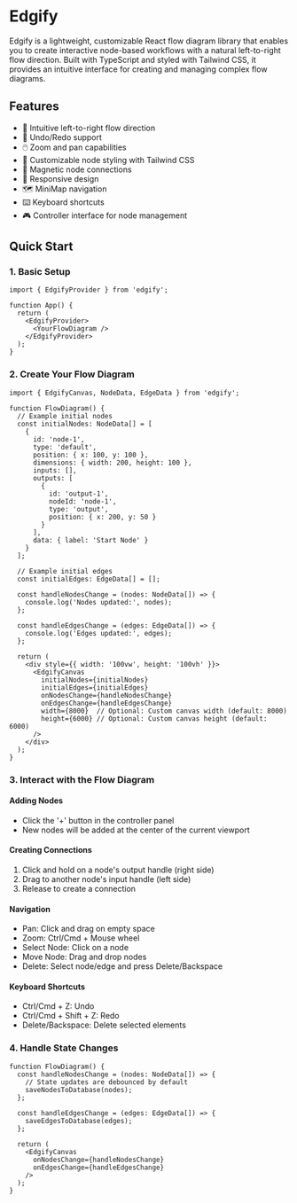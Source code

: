 # Edgify

Edgify is a lightweight, customizable React flow diagram library that enables you to create interactive node-based workflows with a natural left-to-right flow direction. Built with TypeScript and styled with Tailwind CSS, it provides an intuitive interface for creating and managing complex flow diagrams.

## Features

- 🎯 Intuitive left-to-right flow direction
- 🔄 Undo/Redo support
- 🖱️ Zoom and pan capabilities
- 🎨 Customizable node styling with Tailwind CSS
- 🧲 Magnetic node connections
- 📱 Responsive design
- 🗺️ MiniMap navigation
- ⌨️ Keyboard shortcuts
- 🎮 Controller interface for node management

## Quick Start

### 1. Basic Setup

```tsx
import { EdgifyProvider } from 'edgify';

function App() {
  return (
    <EdgifyProvider>
      <YourFlowDiagram />
    </EdgifyProvider>
  );
}
```

### 2. Create Your Flow Diagram

```tsx
import { EdgifyCanvas, NodeData, EdgeData } from 'edgify';

function FlowDiagram() {
  // Example initial nodes
  const initialNodes: NodeData[] = [
    {
      id: 'node-1',
      type: 'default',
      position: { x: 100, y: 100 },
      dimensions: { width: 200, height: 100 },
      inputs: [],
      outputs: [
        {
          id: 'output-1',
          nodeId: 'node-1',
          type: 'output',
          position: { x: 200, y: 50 }
        }
      ],
      data: { label: 'Start Node' }
    }
  ];

  // Example initial edges
  const initialEdges: EdgeData[] = [];

  const handleNodesChange = (nodes: NodeData[]) => {
    console.log('Nodes updated:', nodes);
  };

  const handleEdgesChange = (edges: EdgeData[]) => {
    console.log('Edges updated:', edges);
  };

  return (
    <div style={{ width: '100vw', height: '100vh' }}>
      <EdgifyCanvas
        initialNodes={initialNodes}
        initialEdges={initialEdges}
        onNodesChange={handleNodesChange}
        onEdgesChange={handleEdgesChange}
        width={8000}  // Optional: Custom canvas width (default: 8000)
        height={6000} // Optional: Custom canvas height (default: 6000)
      />
    </div>
  );
}
```

### 3. Interact with the Flow Diagram

#### Adding Nodes

- Click the '+' button in the controller panel
- New nodes will be added at the center of the current viewport

#### Creating Connections

1. Click and hold on a node's output handle (right side)
2. Drag to another node's input handle (left side)
3. Release to create a connection

#### Navigation

- Pan: Click and drag on empty space
- Zoom: Ctrl/Cmd + Mouse wheel
- Select Node: Click on a node
- Move Node: Drag and drop nodes
- Delete: Select node/edge and press Delete/Backspace

#### Keyboard Shortcuts

- Ctrl/Cmd + Z: Undo
- Ctrl/Cmd + Shift + Z: Redo
- Delete/Backspace: Delete selected elements

### 4. Handle State Changes

```tsx
function FlowDiagram() {
  const handleNodesChange = (nodes: NodeData[]) => {
    // State updates are debounced by default
    saveNodesToDatabase(nodes);
  };

  const handleEdgesChange = (edges: EdgeData[]) => {
    saveEdgesToDatabase(edges);
  };

  return (
    <EdgifyCanvas
      onNodesChange={handleNodesChange}
      onEdgesChange={handleEdgesChange}
    />
  );
}
```